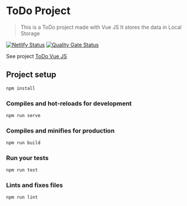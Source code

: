 # ToDo Project

> This is a ToDo project made with Vue JS
It stores the data in Local Storage

[![Netlify Status](https://api.netlify.com/api/v1/badges/35949db2-73aa-4155-b376-e36ad9a163ec/deploy-status)](https://app.netlify.com/sites/todo-vue-tasks/deploys)
[![Quality Gate Status](https://sonarcloud.io/api/project_badges/measure?project=julio-cesar-development_todo-vue&metric=alert_status)](https://sonarcloud.io/dashboard?id=julio-cesar-development_todo-vue)

See project [ToDo Vue JS](https://todo-vue-tasks.netlify.com)

## Project setup

```bash
npm install
```

### Compiles and hot-reloads for development

```bash
npm run serve
```

### Compiles and minifies for production

```bash
npm run build
```

### Run your tests

```bash
npm run test
```

### Lints and fixes files

```bash
npm run lint
```
